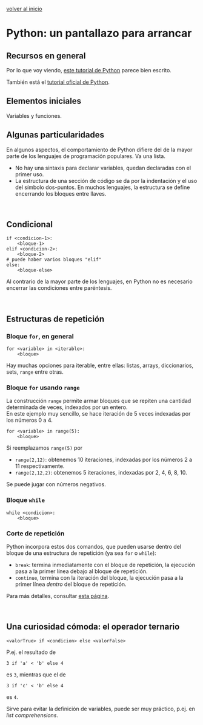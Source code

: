 <style>
.page-header {
    padding-bottom: 50px;
    padding-top: 50px;
}
</style>

[volver al inicio](./index.md)  

# Python: un pantallazo para arrancar

## Recursos en general
Por lo que voy viendo, [este tutorial de Python](https://www.programiz.com/python-programming/first-program) parece bien escrito.

También está el [tutorial oficial de Python](https://docs.python.org/3/tutorial/index.html).

## Elementos iniciales
Variables y funciones.

## Algunas particularidades
En algunos aspectos, el comportamiento de Python difiere del de la mayor parte de los lenguajes de programación populares. Va una lista.
* No hay una sintaxis para declarar variables, quedan declaradas con el primer uso.
* La estructura de una sección de código se da por la indentación y el uso del símbolo dos-puntos. En muchos lenguajes, la estructura se define encerrando los bloques entre llaves.

<br/>

## Condicional
```
if <condicion-1>: 
    <bloque-1> 
elif <condicion-2>: 
    <bloque-2>
# puede haber varios bloques "elif"
else: 
    <bloque-else>
```
Al contrario de la mayor parte de los lenguajes, en Python no es necesario encerrar las condiciones entre paréntesis.

<br/>

## Estructuras de repetición

### Bloque `for`, en general
```
for <variable> in <iterable>: 
    <bloque>
```
Hay muchas opciones para iterable, entre ellas: listas, arrays, diccionarios, sets, `range` entre otras. 

### Bloque `for` usando `range`
La construcción `range` permite armar bloques que se repiten una cantidad determinada de veces, indexados por un entero.  
En este ejemplo muy sencillo, se hace iteración de 5 veces indexadas por los números 0 a 4.
```
for <variable> in range(5): 
    <bloque>
```

Si reemplazamos `range(5)` por
* `range(2,12)`: obtenemos 10 iteraciones, indexadas por los números 2 a 11 respectivamente.
* `range(2,12,2)`: obtenemos 5 iteraciones, indexadas por 2, 4, 6, 8, 10.

Se puede jugar con números negativos.

### Bloque `while`
```
while <condicion>:
    <bloque>
```

### Corte de repetición
Python incorpora estos dos comandos, que pueden usarse dentro del bloque de una estructura de repetición (ya sea `for` o `while`):
* `break`: termina inmediatamente con el bloque de repetición, la ejecución pasa a la primer línea debajo al bloque de repetición.
*  `continue`, termina con la iteración del bloque, la ejecución pasa a la primer línea *dentro* del bloque de repetición.

Para más detalles, consultar [esta página](https://www.programiz.com/python-programming/break-continue).

<br/>

## Una curiosidad cómoda: el operador ternario
```
<valorTrue> if <condicion> else <valorFalse>
```

P.ej. el resultado de 
```
3 if 'a' < 'b' else 4
```
es `3`, mientras que el de
```
3 if 'c' < 'b' else 4
```
es `4`.

Sirve para evitar la definición de variables, puede ser muy práctico, p.ej. en *list comprehensions*.